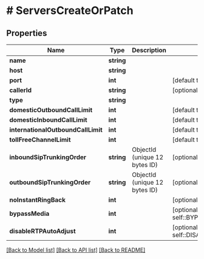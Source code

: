 # # ServersCreateOrPatch

## Properties

Name | Type | Description | Notes
------------ | ------------- | ------------- | -------------
**name** | **string** |  |
**host** | **string** |  |
**port** | **int** |  | [default to 5060]
**callerId** | **string** |  | [optional]
**type** | **string** |  |
**domesticOutboundCallLimit** | **int** |  | [default to 10]
**domesticInboundCallLimit** | **int** |  | [default to 10]
**internationalOutboundCallLimit** | **int** |  | [default to 10]
**tollFreeChannelLimit** | **int** |  | [default to 10]
**inboundSipTrunkingOrder** | **string** | ObjectId (unique 12 bytes ID) | [optional]
**outboundSipTrunkingOrder** | **string** | ObjectId (unique 12 bytes ID) | [optional]
**noInstantRingBack** | **int** |  | [optional]
**bypassMedia** | **int** |  | [optional] [default to self::BYPASS_MEDIA_0]
**disableRTPAutoAdjust** | **int** |  | [optional] [default to self::DISABLE_RTP_AUTO_ADJUST_0]

[[Back to Model list]](../../README.md#models) [[Back to API list]](../../README.md#endpoints) [[Back to README]](../../README.md)
